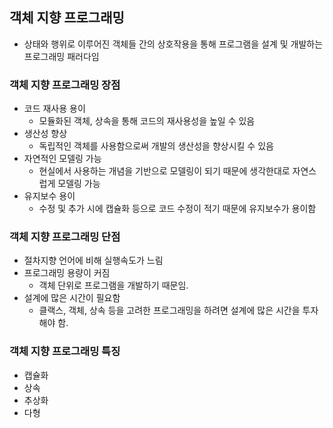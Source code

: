 ## 객체 지향 프로그래밍
- 상태와 행위로 이루어진 객체들 간의 상호작용을 통해 프로그램을 설계 및 개발하는 프로그래밍 패러다임


### 객체 지향 프로그래밍 장점
- 코드 재사용 용이
  - 모듈화된 객체, 상속을 통해 코드의 재사용성을 높일 수 있음
- 생산성 향상
  - 독립적인 객체를 사용함으로써 개발의 생산성을 향상시킬 수 있음
- 자연적인 모델링 가능
  - 현실에서 사용하는 개념을 기반으로 모델링이 되기 때문에 생각한대로 자연스럽게 모델링 가능
- 유지보수 용이
  - 수정 및 추가 시에 캡슐화 등으로 코드 수정이 적기 때문에 유지보수가 용이함
    
 
### 객체 지향 프로그래밍 단점
- 절차지향 언어에 비해 실행속도가 느림
- 프로그래밍 용량이 커짐
  - 객체 단위로 프로그램을 개발하기 때문임.
- 설계에 많은 시간이 필요함
  - 클랙스, 객체, 상속 등을 고려한 프로그래밍을 하려면 설계에 많은 시간을 투자해야 함.
    
 
### 객체 지향 프로그래밍 특징
- 캡슐화
- 상속
- 추상화
- 다형
